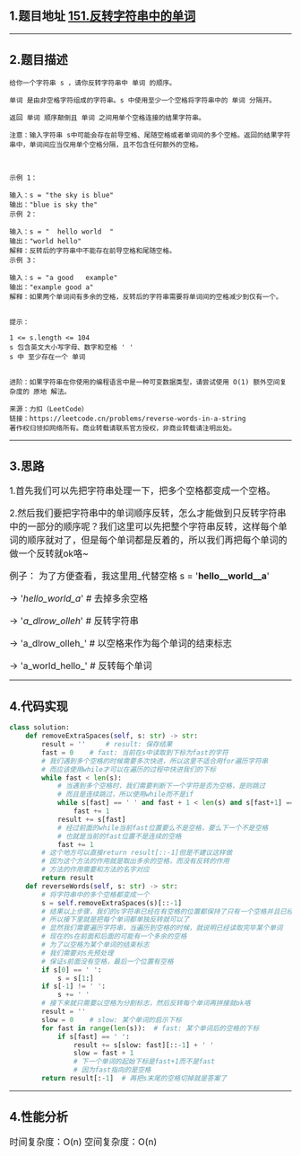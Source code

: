 ## 1.题目地址 [151.反转字符串中的单词](https://leetcode.cn/problems/reverse-words-in-a-string)

---
## 2.题目描述
```
给你一个字符串 s ，请你反转字符串中 单词 的顺序。

单词 是由非空格字符组成的字符串。s 中使用至少一个空格将字符串中的 单词 分隔开。

返回 单词 顺序颠倒且 单词 之间用单个空格连接的结果字符串。

注意：输入字符串 s中可能会存在前导空格、尾随空格或者单词间的多个空格。返回的结果字符串中，单词间应当仅用单个空格分隔，且不包含任何额外的空格。

 

示例 1：

输入：s = "the sky is blue"
输出："blue is sky the"
示例 2：

输入：s = "  hello world  "
输出："world hello"
解释：反转后的字符串中不能存在前导空格和尾随空格。
示例 3：

输入：s = "a good   example"
输出："example good a"
解释：如果两个单词间有多余的空格，反转后的字符串需要将单词间的空格减少到仅有一个。
 

提示：

1 <= s.length <= 104
s 包含英文大小写字母、数字和空格 ' '
s 中 至少存在一个 单词
 

进阶：如果字符串在你使用的编程语言中是一种可变数据类型，请尝试使用 O(1) 额外空间复杂度的 原地 解法。

来源：力扣（LeetCode）
链接：https://leetcode.cn/problems/reverse-words-in-a-string
著作权归领扣网络所有。商业转载请联系官方授权，非商业转载请注明出处。
```

---
## 3.思路
<font size='3'>
1.首先我们可以先把字符串处理一下，把多个空格都变成一个空格。

2.然后我们要把字符串中的单词顺序反转，怎么才能做到只反转字符串中的一部分的顺序呢？我们这里可以先把整个字符串反转，这样每个单词的顺序就对了，但是每个单词都是反着的，所以我们再把每个单词的做一个反转就ok咯~

例子：
为了方便查看，我这里用_代替空格
s = '__hello__world__a__'

-> '_hello_world_a_'    # 去掉多余空格

-> '_a_dlrow_olleh_'   # 反转字符串

-> 'a_dlrow_olleh_'    # 以空格来作为每个单词的结束标志

-> 'a_world_hello_'    # 反转每个单词
</font>

---
## 4.代码实现
```python
class solution:
    def removeExtraSpaces(self, s: str) -> str:
        result = ''     # result: 保存结果
        fast = 0    # fast: 当前在s中读取到下标为fast的字符
        # 我们遇到多个空格的时候需要多次快进，所以这里不适合用for遍历字符串
        # 而应该使用while才可以在遍历的过程中快进我们的下标
        while fast < len(s):
            # 当遇到多个空格时，我们需要判断下一个字符是否为空格，是则跳过
            # 而且是连续跳过，所以使用while而不是if
            while s[fast] == ' ' and fast + 1 < len(s) and s[fast+1] == ' ':
                fast += 1
            result += s[fast]
            # 经过前面的while当前fast位置要么不是空格，要么下一个不是空格
            # 也就是当前的fast位置不是连续的空格
            fast += 1
        # 这个地方可以直接return result[::-1]但是不建议这样做
        # 因为这个方法的作用就是取出多余的空格，而没有反转的作用
        # 方法的作用需要和方法的名字对应
        return result
    def reverseWords(self, s: str) -> str:
        # 将字符串中的多个空格都变成一个
        s = self.removeExtraSpaces(s)[::-1]
        # 结果以上步骤，我们的s字符串已经在有空格的位置都保持了只有一个空格并且已经反转
        # 所以接下里就是把每个单词都单独反转就可以了
        # 显然我们需要遍历字符串，当遍历到空格的时候，就说明已经读取完毕某个单词
        # 现在的s在前面和后面的可能有一个多余的空格
        # 为了以空格为某个单词的结束标志
        # 我们需要对s先预处理
        # 保证s前面没有空格，最后一个位置有空格
        if s[0] == ' ':
            s = s[1:]
        if s[-1] != ' ':
            s += ' '
        # 接下来就只需要以空格为分割标志，然后反转每个单词再拼接就ok咯
        result = ''
        slow = 0    # slow: 某个单词的启示下标
        for fast in range(len(s)):  # fast: 某个单词后的空格的下标
            if s[fast] == ' ':
                result += s[slow: fast][::-1] + ' '
                slow = fast + 1
                # 下一个单词的起始下标是fast+1而不是fast
                # 因为fast指向的是空格
        return result[:-1]  # 再把s末尾的空格切掉就是答案了
```

---
## 4.性能分析
<font size = 3>
时间复杂度：O(n)
空间复杂度：O(n)
</font>